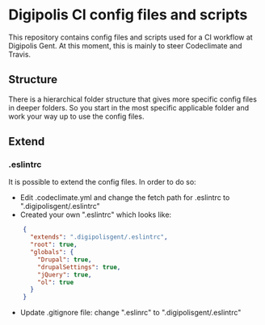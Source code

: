 # Digipolis CI config files and scripts

This repository contains config files and scripts used for a CI workflow at Digipolis Gent. At this moment, this is mainly to steer Codeclimate and Travis.

## Structure

There is a hierarchical folder structure that gives more specific config files in deeper folders. So you start in the most specific applicable folder and work your way up to use the config files.

## Extend

### .eslintrc

It is possible to extend the config files. In order to do so:
- Edit .codeclimate.yml and change the fetch path for .eslintrc to ".digipolisgent/.eslintrc"
- Created your own ".eslintrc" which looks like:
```json
    { 
      "extends": ".digipolisgent/.eslintrc", 
      "root": true, 
      "globals": { 
        "Drupal": true, 
        "drupalSettings": true, 
        "jQuery": true, 
        "ol": true 
      } 
    }
```
- Update .gitignore file: change ".eslinrc" to ".digipolisgent/.eslintrc"
